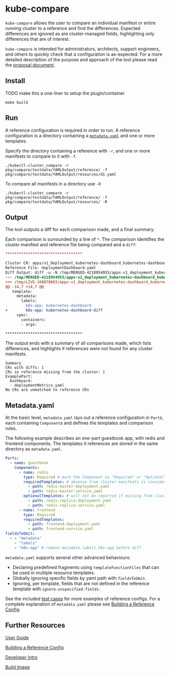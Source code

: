# kube-compare

`kube-compare` allows the user to compare an individual manifest or entire running cluster to a reference and find the differences. Expected differences are ignored as are cluster-managed fields, highlighting only differences that are of interest.

`kube-compare` is intended for administrators, architects, support engineers, and others to quickly check that a configuration is as-expected. For a more detailed description of the purpose and approach of the tool please read the [proposal document](docs/proposal.md).

## Install

TODO make this a one-liner to setup the plugin/container

```shell
make build
```

## Run

A reference configuration is required in order to run. A reference configuration is a directory containing a [`metadata.yaml`](#metadatayaml) and one or more templates.

Specify the directory containing a reference with `-r`, and one or more manifests to compare to it with `-f`.

```shell
./kubectl-cluster_compare -r pkg/compare/testdata/YAMLOutput/reference/ -f pkg/compare/testdata/YAMLOutput/resources/d1.yaml
```

To compare all manifests in a directory use `-R`

```shell
./kubectl-cluster_compare -r pkg/compare/testdata/YAMLOutput/reference/ -f pkg/compare/testdata/YAMLOutput/resources/ -R
```

## Output

The tool outputs a diff for each comparison made, and a final summary.

Each comparison is surrounded by a line of `*`. The comparison identifies the cluster manifest and reference file being compared and a `diff`:

```diff
**********************************

Cluster CR: apps/v1_Deployment_kubernetes-dashboard_kubernetes-dashboard
Reference File: deploymentDashboard.yaml
Diff Output: diff -u -N /tmp/MERGED-4218954955/apps-v1_deployment_kubernetes-dashboard_kubernetes-dashboard /tmp/LIVE-168878603/apps-v1_deployment_kubernetes-dashboard_kubernetes-dashboard
--- /tmp/MERGED-4218954955/apps-v1_deployment_kubernetes-dashboard_kubernetes-dashboard 2024-07-02 09:18:04.314476186 -0400
+++ /tmp/LIVE-168878603/apps-v1_deployment_kubernetes-dashboard_kubernetes-dashboard    2024-07-02 09:18:04.314476186 -0400
@@ -14,7 +14,7 @@
   template:
     metadata:
       labels:
-        k8s-app: kubernetes-dashboard
+        k8s-app: kubernetes-dashboard-diff
     spec:
       containers:
       - args:

**********************************
```

The output ends with a summary of all comparisons made, which lists differences, and highlights if references were not found for any cluster manifests.

```shell
Summary
CRs with diffs: 1
CRs in reference missing from the cluster: 1
ExamplePart:
  Dashboard:
  - deploymentMetrics.yaml
No CRs are unmatched to reference CRs
```

## Metadata.yaml

At the basic level, `metadata.yaml` lays out a reference configuration in `Part`s, each containing `Component`s and defines the templates and comparison rules.

The following example describes an one-part guestbook app, with redis and frontend components. The templates it references are stored in the same directory as `metadata.yaml`.

```yaml
Parts:
  - name: guestbook
    Components:
      - name: redis
        type: Required # mark the Component as "Required" or "Optional"
        requiredTemplates: # absence from cluster manifests is considered a diff
          - path: redis-master-deployment.yaml
          - path: redis-master-service.yaml
        optionalTemplates: # will not be reported if missing from cluster manifests
          - path: redis-replica-deployment.yaml
          - path: redis-replica-service.yaml
      - name: frontend
        type: Required
        requiredTemplates:
          - path: frontend-deployment.yaml
          - path: frontend-service.yaml
fieldsToOmit:
  - - "metadata"
    - "labels"
    - "k8s-app" # remove metadata.labels.k8s-app before diff
```

`metadata.yaml` supports several other advanced behaviours:

* Declaring predefined fragments using `templateFunctionFiles` that can be used in multiple resource templates.
* Globally ignoring specific fields by yaml path with `fieldsToOmit`.
* Ignoring, per template, fields that are not defined in the reference template with `ignore-unspecified-fields`.

See the included [test cases](pkg/compare/testdata/) for more examples of reference configs. For a complete explanation of `metadata.yaml` please see [Building a Reference Config](docs/reference-config-guide.md).

## Further Resources

[User Guide](docs/user-guide.md)

[Building a Reference Config](docs/reference-config-guide.md)

[Developer Intro](docs/dev.md)

[Build Image](docs/image-build.md)
